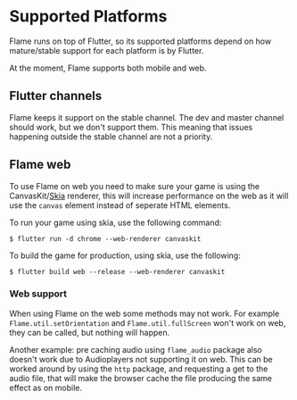 # Supported Platforms

Flame runs on top of Flutter, so its supported platforms depend on how mature/stable support for
each platform is by Flutter.

At the moment, Flame supports both mobile and web.

## Flutter channels

Flame keeps it support on the stable channel. The dev and master channel should work, but we don't
support them. This meaning that issues happening outside the stable channel are not a priority.

## Flame web

To use Flame on web you need to make sure your game is using the CanvasKit/[Skia](https://skia.org/)
renderer, this will increase performance on the web as it will use the `canvas` element instead of
seperate HTML elements. 

To run your game using skia, use the following command: 

`$ flutter run -d chrome --web-renderer canvaskit`

To build the game for production, using skia, use the following:

`$ flutter build web --release --web-renderer canvaskit`

### Web support

When using Flame on the web some methods may not work. For example `Flame.util.setOrientation` and
`Flame.util.fullScreen` won't work on web, they can be called, but nothing will happen.

Another example: pre caching audio using `flame_audio` package also doesn't work due to Audioplayers
not supporting it on web. This can be worked around by using the `http` package, and requesting a
get to the audio file, that will make the browser cache the file producing the same effect as on
mobile.
